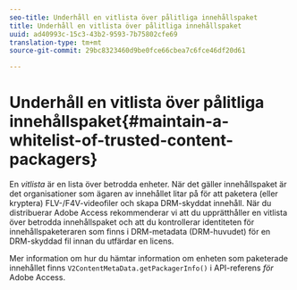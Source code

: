 ```yaml
---
seo-title: Underhåll en vitlista över pålitliga innehållspaket
title: Underhåll en vitlista över pålitliga innehållspaket
uuid: ad40993c-15c3-43b2-9593-7b75802cfe69
translation-type: tm+mt
source-git-commit: 29bc8323460d9be0fce66cbea7c6fce46df20d61

---
```



# Underhåll en vitlista över pålitliga innehållspaket{#maintain-a-whitelist-of-trusted-content-packagers}

En *vitlista* är en lista över betrodda enheter. När det gäller innehållspaket är det organisationer som ägaren av innehållet litar på för att paketera (eller kryptera) FLV-/F4V-videofiler och skapa DRM-skyddat innehåll. När du distribuerar Adobe Access rekommenderar vi att du upprätthåller en vitlista över betrodda innehållspaket och att du kontrollerar identiteten för innehållspaketeraren som finns i DRM-metadata (DRM-huvudet) för en DRM-skyddad fil innan du utfärdar en licens.

Mer information om hur du hämtar information om enheten som paketerade innehållet finns `V2ContentMetaData.getPackagerInfo()` i API-referens *för* Adobe Access.
